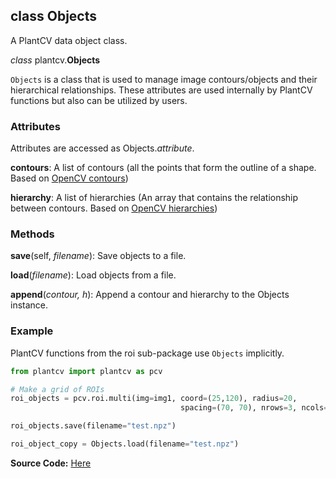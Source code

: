 ## class Objects

A PlantCV data object class.

*class* plantcv.**Objects**

`Objects` is a class that is used to manage image contours/objects and their hierarchical relationships. 
These attributes are used internally by PlantCV functions but also can be utilized by users. 

### Attributes

Attributes are accessed as Objects.*attribute*.

**contours**: A list of contours (all the points that form the outline of a shape. Based on [OpenCV contours](https://docs.opencv.org/3.4/d4/d73/tutorial_py_contours_begin.html))

**hierarchy**: A list of hierarchies (An array that contains the relationship between contours. Based on [OpenCV hierarchies](https://docs.opencv.org/4.x/d9/d8b/tutorial_py_contours_hierarchy.html))

### Methods

**save**(self, *filename*): Save objects to a file.

**load**(*filename*): Load objects from a file.

**append**(*contour, h*): Append a contour and hierarchy to the Objects instance.

### Example

PlantCV functions from the roi sub-package use `Objects` implicitly.

```python
from plantcv import plantcv as pcv

# Make a grid of ROIs 
roi_objects = pcv.roi.multi(img=img1, coord=(25,120), radius=20, 
                                      spacing=(70, 70), nrows=3, ncols=6)

roi_objects.save(filename="test.npz")

roi_object_copy = Objects.load(filename="test.npz")
```


**Source Code:** [Here](https://github.com/danforthcenter/plantcv/blob/master/plantcv/plantcv/classes.py)
